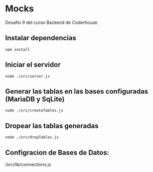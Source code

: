 # Mocks

Desafio 9 del curso Backend de Coderhouse

## Instalar dependencias

    npm install

## Iniciar el servidor

    node ./src/server.js


## Generar las tablas en las bases configuradas (MariaDB y SqLite)

    node ./src/createTables.js

## Dropear las tablas generadas

    node ./src/dropTables.js

## Configracion de Bases de Datos:

/src/lib/connections.js
